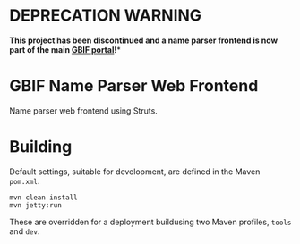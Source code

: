 # DEPRECATION WARNING
**This project has been discontinued and a name parser frontend is now part of the main [GBIF portal](https://www.gbif.org/tools/name-parser)!***



# GBIF Name Parser Web Frontend
Name parser web frontend using Struts.

# Building

Default settings, suitable for development, are defined in the Maven `pom.xml`.

````shell
mvn clean install
mvn jetty:run
````

These are overridden for a deployment buildusing two Maven profiles, `tools` and `dev`.
